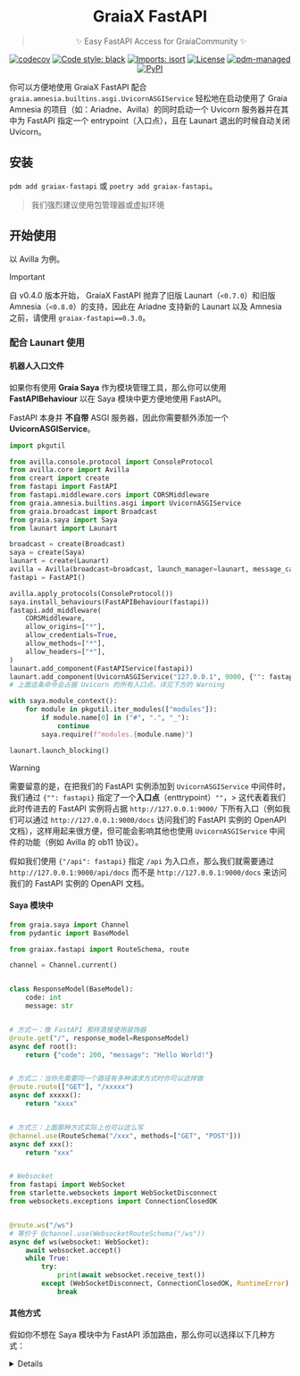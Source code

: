 <div align="center">

# GraiaX FastAPI

> :sparkles: Easy FastAPI Access for GraiaCommunity :sparkles:

[![codecov](https://codecov.io/gh/GraiaCommunity/graiax-fastapi/branch/master/graph/badge.svg?token=IU7kXPfTsV)](https://codecov.io/gh/GraiaCommunity/graiax-fastapi)
[![Code style: black](https://img.shields.io/badge/code%20style-black-000000.svg)](https://github.com/psf/black)
[![Imports: isort](https://img.shields.io/badge/%20imports-isort-%231674b1?style=flat&labelColor=ef8336)](https://pycqa.github.io/isort/)
[![License](https://img.shields.io/github/license/GraiaCommunity/graiax-fastapi)](https://github.com/GraiaCommunity/graiax-fastapi/blob/master/LICENSE)
[![pdm-managed](https://img.shields.io/badge/pdm-managed-blueviolet)](https://pdm.fming.dev)
[![PyPI](https://img.shields.io/pypi/v/graiax-fastapi)](https://img.shields.io/pypi/v/graiax-fastapi)

</div>

你可以方便地使用 GraiaX FastAPI 配合 `graia.amnesia.builtins.asgi.UvicornASGIService`
轻松地在启动使用了 Graia Amnesia 的项目（如：Ariadne、Avilla）的同时启动一个
Uvicorn 服务器并在其中为 FastAPI 指定一个 entrypoint（入口点），且在 Launart
退出的时候自动关闭 Uvicorn。

## 安装

`pdm add graiax-fastapi` 或 `poetry add graiax-fastapi`。

> 我们强烈建议使用包管理器或虚拟环境

## 开始使用

以 Avilla 为例。

> [!IMPORTANT]  
> 自 v0.4.0 版本开始， GraiaX FastAPI 抛弃了旧版
> Launart（`<0.7.0`）和旧版 Amnesia（`<0.8.0`）的支持，因此在
> Ariadne 支持新的 Launart 以及 Amnesia 之前，请使用
> `graiax-fastapi==0.3.0`。

### 配合 Launart 使用

#### 机器人入口文件

如果你有使用 **Graia Saya** 作为模块管理工具，那么你可以使用 **FastAPIBehaviour**
以在 Saya 模块中更方便地使用 FastAPI。

FastAPI 本身并 **不自带** ASGI 服务器，因此你需要额外添加一个 **UvicornASGIService**。

```python
import pkgutil

from avilla.console.protocol import ConsoleProtocol
from avilla.core import Avilla
from creart import create
from fastapi import FastAPI
from fastapi.middleware.cors import CORSMiddleware
from graia.amnesia.builtins.asgi import UvicornASGIService
from graia.broadcast import Broadcast
from graia.saya import Saya
from launart import Launart

broadcast = create(Broadcast)
saya = create(Saya)
launart = create(Launart)
avilla = Avilla(broadcast=broadcast, launch_manager=launart, message_cache_size=0)
fastapi = FastAPI()

avilla.apply_protocols(ConsoleProtocol())
saya.install_behaviours(FastAPIBehaviour(fastapi))
fastapi.add_middleware(
    CORSMiddleware,
    allow_origins=["*"],
    allow_credentials=True,
    allow_methods=["*"],
    allow_headers=["*"],
)
launart.add_component(FastAPIService(fastapi))
launart.add_component(UvicornASGIService("127.0.0.1", 9000, {"": fastapi}))  # type:ignore
# 上面这条命令会占据 Uvicorn 的所有入口点，详见下方的 Warning

with saya.module_context():
    for module in pkgutil.iter_modules(["modules"]):
        if module.name[0] in ("#", ".", "_"):
            continue
        saya.require(f"modules.{module.name}")

launart.launch_blocking()
```

> [!WARNING]  
> 需要留意的是，在把我们的 FastAPI 实例添加到 `UvicornASGIService` 中间件时，我们通过
> `{"": fastapi}` 指定了一个**入口点**（enttrypoint）`""`，> 这代表着我们此时传进去的
> FastAPI 实例将占据 `http://127.0.0.1:9000/` 下所有入口（例如我们可以通过 `http://127.0.0.1:9000/docs`
> 访问我们的 FastAPI 实例的 OpenAPI 文档），这样用起来很方便，但可能会影响其他也使用 `UvicornASGIService`
> 中间件的功能（例如 Avilla 的 ob11 协议）。
>
> 假如我们使用 `{"/api": fastapi}` 指定 `/api` 为入口点，那么我们就需要通过 `http://127.0.0.1:9000/api/docs` 而不是
> `http://127.0.0.1:9000/docs` 来访问我们的 FastAPI 实例的 OpenAPI 文档。

#### Saya 模块中

```python
from graia.saya import Channel
from pydantic import BaseModel

from graiax.fastapi import RouteSchema, route

channel = Channel.current()


class ResponseModel(BaseModel):
    code: int
    message: str


# 方式一：像 FastAPI 那样直接使用装饰器
@route.get("/", response_model=ResponseModel)
async def root():
    return {"code": 200, "message": "Hello World!"}


# 方式二：当你先需要同一个路径有多种请求方式时你可以这样做
@route.route(["GET"], "/xxxxx")
async def xxxxx():
    return "xxxx"


# 方式三：上面那种方式实际上也可以这么写
@channel.use(RouteSchema("/xxx", methods=["GET", "POST"]))
async def xxx():
    return "xxx"


# Websocket
from fastapi import WebSocket
from starlette.websockets import WebSocketDisconnect
from websockets.exceptions import ConnectionClosedOK


@route.ws("/ws")
# 等价于 @channel.use(WebsocketRouteSchema("/ws"))
async def ws(websocket: WebSocket):
    await websocket.accept()
    while True:
        try:
            print(await websocket.receive_text())
        except (WebSocketDisconnect, ConnectionClosedOK, RuntimeError):
            break
```

#### 其他方式

假如你不想在 Saya 模块中为 FastAPI 添加路由，那么你可以选择以下几种方式：

<details>

##### 在机器人入口文件中直接添加

```python
...
fastapi = FastAPI()
...
fastapi.add_middleware(
    CORSMiddleware,
    allow_origins=["*"],
    allow_credentials=True,
    allow_methods=["*"],
    allow_headers=["*"],
)

@fastapi.get("/main")
async def main():
    return "main"

...
launart.add_component(FastAPIService(fastapi))
launart.add_component(UvicornASGIService("127.0.0.1", 9000, {"": fastapi}))  # type:ignore
...
```

##### 在 Avilla 启动成功后添加

```python
from fastapi.responses import PlainTextResponse
from avilla.standard.core.application.event import ApplicationReady
from graiax.fastapi.interface import FastAPIProvider

async def interface_test():
    return PlainTextResponse("I'm from interface!")


@listen(ApplicationReady)
async def function():
    launart = Launart.current()
    fastapi = launart.get_interface(FastAPIProvider)
    fastapi.add_api_route("/interface", fastapi.get("/interface")(interface_test))
```

</details>
